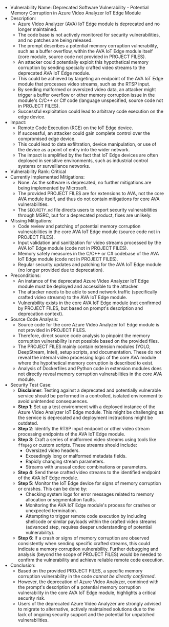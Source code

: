 - Vulnerability Name: Deprecated Software Vulnerability - Potential Memory Corruption in Azure Video Analyzer IoT Edge Module
- Description:
  - Azure Video Analyzer (AVA) IoT Edge module is deprecated and no longer maintained.
  - The code base is not actively monitored for security vulnerabilities, and no patches are being released.
  - The prompt describes a potential memory corruption vulnerability, such as a buffer overflow, within the AVA IoT Edge module itself (core module, source code not provided in PROJECT FILES).
  - An attacker could potentially exploit this hypothetical memory corruption by sending specially crafted video streams to the deprecated AVA IoT Edge module.
  - This could be achieved by targeting an endpoint of the AVA IoT Edge module that processes video streams, such as the RTSP input.
  - By sending malformed or oversized video data, an attacker might trigger a buffer overflow or other memory corruption issue in the module's C/C++ or C# code (language unspecified, source code not in PROJECT FILES).
  - Successful exploitation could lead to arbitrary code execution on the edge device.
- Impact:
  - Remote Code Execution (RCE) on the IoT Edge device.
  - If successful, an attacker could gain complete control over the compromised edge device.
  - This could lead to data exfiltration, device manipulation, or use of the device as a point of entry into the wider network.
  - The impact is amplified by the fact that IoT Edge devices are often deployed in sensitive environments, such as industrial control systems or surveillance networks.
- Vulnerability Rank: Critical
- Currently Implemented Mitigations:
  - None. As the software is deprecated, no further mitigations are being implemented by Microsoft.
  - The provided PROJECT FILES are for extensions to AVA, not the core AVA module itself, and thus do not contain mitigations for core AVA vulnerabilities.
  - The `SECURITY.md` file directs users to report security vulnerabilities through MSRC, but for a deprecated product, fixes are unlikely.
- Missing Mitigations:
  - Code review and patching of potential memory corruption vulnerabilities in the core AVA IoT Edge module (source code not in PROJECT FILES).
  - Input validation and sanitization for video streams processed by the AVA IoT Edge module (code not in PROJECT FILES).
  - Memory safety measures in the C/C++ or C# codebase of the AVA IoT Edge module (code not in PROJECT FILES).
  - Regular security updates and patching for the AVA IoT Edge module (no longer provided due to deprecation).
- Preconditions:
  - An instance of the deprecated Azure Video Analyzer IoT Edge module must be deployed and accessible to the attacker.
  - The attacker needs to be able to send network traffic (specifically crafted video streams) to the AVA IoT Edge module.
  - Vulnerability exists in the core AVA IoT Edge module (not confirmed by PROJECT FILES, but based on prompt's description and deprecation context).
- Source Code Analysis:
  - Source code for the core Azure Video Analyzer IoT Edge module is not provided in PROJECT FILES.
  - Therefore, direct source code analysis to pinpoint the memory corruption vulnerability is not possible based on the provided files.
  - The PROJECT FILES mainly contain extension modules (YOLO, DeepStream, Intel), setup scripts, and documentation. These do not reveal the internal video processing logic of the core AVA module where the hypothetical memory corruption is described to exist.
  - Analysis of Dockerfiles and Python code in extension modules does not directly reveal memory corruption vulnerabilities in the core AVA module.
- Security Test Case:
  - **Disclaimer**: Testing against a deprecated and potentially vulnerable service should be performed in a controlled, isolated environment to avoid unintended consequences.
  - **Step 1**: Set up a test environment with a deployed instance of the Azure Video Analyzer IoT Edge module. This might be challenging as the service is deprecated and deployment instructions might be outdated.
  - **Step 2**: Identify the RTSP input endpoint or other video stream processing endpoints of the AVA IoT Edge module.
  - **Step 3**: Craft a series of malformed video streams using tools like `ffmpeg` or custom scripts. These streams should include:
    - Oversized video headers.
    - Exceedingly long or malformed metadata fields.
    - Rapidly changing stream parameters.
    - Streams with unusual codec combinations or parameters.
  - **Step 4**: Send these crafted video streams to the identified endpoint of the AVA IoT Edge module.
  - **Step 5**: Monitor the IoT Edge device for signs of memory corruption or crashes. This can be done by:
    - Checking system logs for error messages related to memory allocation or segmentation faults.
    - Monitoring the AVA IoT Edge module's process for crashes or unexpected termination.
    - Attempting to trigger remote code execution by including shellcode or similar payloads within the crafted video streams (advanced step, requires deeper understanding of potential vulnerability).
  - **Step 6**: If a crash or signs of memory corruption are observed consistently when sending specific crafted streams, this could indicate a memory corruption vulnerability. Further debugging and analysis (beyond the scope of PROJECT FILES) would be needed to confirm the vulnerability and achieve reliable remote code execution.
- Conclusion:
  - Based on the provided PROJECT FILES, a specific memory corruption vulnerability in the code *cannot be directly confirmed*.
  - However, the deprecation of Azure Video Analyzer, combined with the prompt's description of a potential memory corruption vulnerability in the core AVA IoT Edge module, highlights a critical security risk.
  - Users of the deprecated Azure Video Analyzer are strongly advised to migrate to alternative, actively maintained solutions due to the lack of ongoing security support and the potential for unpatched vulnerabilities.